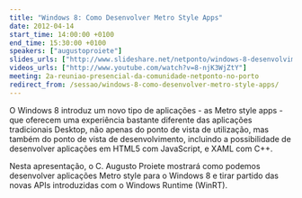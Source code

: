 ```yaml
---
title: "Windows 8: Como Desenvolver Metro Style Apps"
date: 2012-04-14
start_time: 14:00:00 +0100
end_time: 15:30:00 +0100
speakers: ["augustoproiete"]
slides_urls: ["http://www.slideshare.net/netponto/windows-8-desenvolvimento-de-metro-style-apps"]
videos_urls: ["http://www.youtube.com/watch?v=8-njK3WjZtY"]
meeting: 2a-reuniao-presencial-da-comunidade-netponto-no-porto
redirect_from: /sessao/windows-8-como-desenvolver-metro-style-apps/
---
```

O Windows 8 introduz um novo tipo de aplicações - as Metro style apps - que oferecem uma experiência bastante diferente das aplicações tradicionais Desktop, não apenas do ponto de vista de utilização, mas também do ponto de vista de desenvolvimento, incluindo a possibilidade de desenvolver aplicações em HTML5 com JavaScript, e XAML com C++.

Nesta apresentação, o C. Augusto Proiete mostrará como podemos desenvolver aplicações Metro style para o Windows 8 e tirar partido das novas APIs introduzidas com o Windows Runtime (WinRT).

